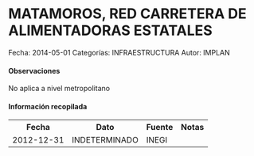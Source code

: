 MATAMOROS, RED CARRETERA DE ALIMENTADORAS ESTATALES
=====

Fecha: 2014-05-01
Categorías: INFRAESTRUCTURA
Autor: IMPLAN

#### Observaciones

No aplica a nivel metropolitano

#### Información recopilada

<table class="table table-hover table-bordered">
  <tr><th>Fecha</th><th>Dato</th><th>Fuente</th><th>Notas</th></tr>
  <tr><td>2012-12-31</td><td>INDETERMINADO</td><td>INEGI</td><td></td></tr>
</table>

